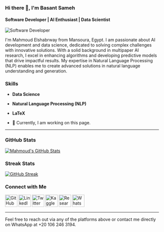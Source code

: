 ### Hi there 👋, I'm Basant Sameh
#### Software Developer | AI Enthusiast | Data Scientist  
![Software Developer](https://media.licdn.com/dms/image/v2/D4D16AQFj6seoORXJ-w/profile-displaybackgroundimage-shrink_350_1400/profile-displaybackgroundimage-shrink_350_1400/0/1725297478324?e=1730937600&v=beta&t=Spi3iAlIDVeGSuBc45GsTYKex8YNa716GKAHsjs9Zn0)

I'm Mahmoud Elshabrway from Mansoura, Egypt. I am passionate about AI development and data science, dedicated to solving complex challenges with innovative solutions. With a solid background in multipaper AI research, I excel in enhancing algorithms and developing predictive models that drive impactful results. My expertise in Natural Language Processing (NLP) enables me to create advanced solutions in natural language understanding and generation.

### Skills
- **Data Science**
- **Natural Language Processing (NLP)**
- **LaTeX**

- 🔭 Currently, I am working on this page.

---

### GitHub Stats  
[![Mahmoud's GitHub Stats](https://github-readme-stats.vercel.app/api?username=jiraiyam&show_icons=true&theme=radical)](https://github.com/jiraiyam/github-readme-stats) 

### Streak Stats
[![GitHub Streak](https://github-readme-streak-stats.herokuapp.com/?user=mahmoudelshabrawy&theme=radical)](https://github.com/mahmoudelshabrawy)



### Connect with Me
[<img src='https://cdn.jsdelivr.net/npm/simple-icons@3.0.1/icons/github.svg' alt='GitHub' height='40'>](https://github.com/jiraiyam) 
[<img src='https://cdn.jsdelivr.net/npm/simple-icons@3.0.1/icons/linkedin.svg' alt='LinkedIn' height='40'>](https://www.linkedin.com/in/mahmoud-elshabrawy-5616581a7/) 
[<img src='https://cdn.jsdelivr.net/npm/simple-icons@3.0.1/icons/twitter.svg' alt='Twitter' height='40'>](https://twitter.com/Mshika231) 
[<img src='https://cdn.jsdelivr.net/npm/simple-icons@3.0.1/icons/kaggle.svg' alt='Kaggle' height='40'>](https://www.kaggle.com/mahmoudelshabrawy/code) 
[<img src='https://cdn.jsdelivr.net/npm/simple-icons@3.0.1/icons/researchgate.svg' alt='ResearchGate' height='40'>](https://www.researchgate.net/profile/Mahmoud-Mohammed-20)
[<img src='https://cdn.jsdelivr.net/npm/simple-icons@3.0.1/icons/whatsapp.svg' alt='WhatsApp' height='40'>]([https://www.researchgate.net/profile/Mahmoud-Mohammed-20](https://wa.me/201062463194))



---

Feel free to reach out via any of the platforms above or contact me directly on WhatsApp at +20 106 246 3194.
